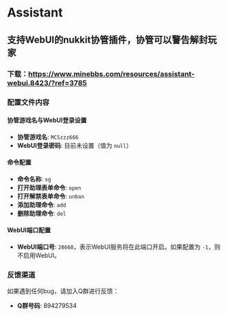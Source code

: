 # Assistant
## 支持WebUI的nukkit协管插件，协管可以警告解封玩家

### 下载：https://www.minebbs.com/resources/assistant-webui.8423/?ref=3785

### 配置文件内容

#### 协管游戏名与WebUI登录设置
- **协管游戏名**: `MCSzzz666`
- **WebUI登录密码**: 目前未设置（值为 `null`）

#### 命令配置
- **命令名称**: `xg`
- **打开助理表单命令**: `open`
- **打开解禁表单命令**: `unban`
- **添加助理命令**: `add`
- **删除助理命令**: `del`

#### WebUI端口配置
- **WebUI端口号**: `28668`，表示WebUI服务将在此端口开启。如果配置为 `-1`，则不启用WebUI。

### 反馈渠道
如果遇到任何bug，请加入Q群进行反馈：
- **Q群号码**: 894279534
